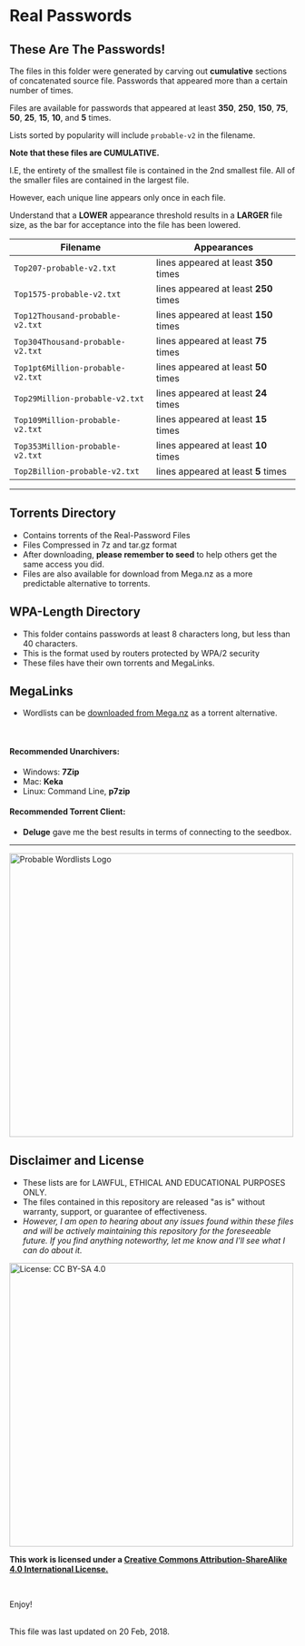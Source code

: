 # Real Passwords


##  These Are The Passwords!  

The files in this folder were generated by carving out __cumulative__ sections of concatenated source file. Passwords that appeared more than a certain number of times.


Files are available for passwords that appeared at least __350__, __250__, __150__, __75__, __50__, __25__, __15__, __10__, and __5__ times.

Lists sorted by popularity will include `probable-v2` in the filename.

__Note that these files are CUMULATIVE.__ <br>

I.E, the entirety of the smallest file is contained in the 2nd smallest file. All of the smaller files are contained in the largest file.  <br>

However, each unique line appears only once in each file.

Understand that a __LOWER__ appearance threshold results in a __LARGER__ file size, as the bar for acceptance into the file has been lowered.
<br>

| Filename | Appearances|
| ---- | ----|
| `Top207-probable-v2.txt` | lines appeared at least __350__ times |
| `Top1575-probable-v2.txt` | lines appeared at least __250__ times |
| `Top12Thousand-probable-v2.txt` | lines appeared at least __150__ times |
| `Top304Thousand-probable-v2.txt` | lines appeared at least __75__ times |
| `Top1pt6Million-probable-v2.txt` | lines appeared at least __50__ times |
| `Top29Million-probable-v2.txt` | lines appeared at least __24__ times |
| `Top109Million-probable-v2.txt` | lines appeared at least __15__ times |
| `Top353Million-probable-v2.txt` | lines appeared at least __10__ times |
| `Top2Billion-probable-v2.txt` | lines appeared at least __5__ times |




***

## Torrents Directory
* Contains torrents of the Real-Password Files
* Files Compressed in 7z and tar.gz format
* After downloading, __please remember to seed__ to help others get the same access you did.
* Files are also available for download from Mega.nz as a more predictable alternative to torrents.


## WPA-Length Directory
* This folder contains passwords at least 8 characters long, but less than 40 characters.
* This is the format used by routers protected by WPA/2 security
* These files have their own torrents and MegaLinks.


##  MegaLinks
* Wordlists can be [downloaded from Mega.nz](Real-Passwords-MegaLinks.md) as a torrent alternative.


<br>

#### Recommended Unarchivers:
* Windows: __7Zip__
* Mac: __Keka__
* Linux: Command Line, __p7zip__

#### Recommended Torrent Client:
* __Deluge__ gave me the best results in terms of connecting to the seedbox.

***

<img src="https://raw.githubusercontent.com/berzerk0/Probable-Wordlists/master/ProbableWordlistLogo.png" alt="Probable Wordlists Logo" width="500px">

## Disclaimer and License
 + These lists are for LAWFUL, ETHICAL AND EDUCATIONAL PURPOSES ONLY.
 + The files contained in this repository are released "as is" without warranty, support, or guarantee of effectiveness.
 + *However, I am open to hearing about any issues found within these files and will be actively maintaining this repository for the foreseeable future. If you find anything noteworthy, let me know and I'll see what I can do about it.*

 [<img src="https://img.shields.io/badge/License-CC%20BY--SA%204.0-lightgrey.svg" alt="License: CC BY-SA 4.0" width="500px">](http://creativecommons.org/licenses/by-sa/4.0/)

 __This work is licensed under a [Creative Commons Attribution-ShareAlike 4.0 International License.](https://creativecommons.org/licenses/by-sa/4.0/)__


<br>

Enjoy!

<br>
This file was last updated on 20 Feb, 2018.
